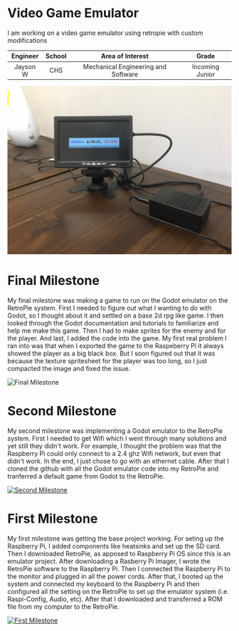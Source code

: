 ﻿# Video Game Emulator
I am working on a video game emulator using retropie with custom modifications

| **Engineer** | **School** | **Area of Interest** | **Grade** |
|:--:|:--:|:--:|:--:|
| Jayson W | CHS | Mechanical Engineering and Software | Incoming Junior

<html>
  <img src="https://raw.githubusercontent.com/Jysun21/JaysonW_BSE_Portfolio/gh-pages/thingy.JPG">
</html>
  
# Final Milestone

My final milestone was making a game to run on the Godot emulator on the RetroPie system. First I needed to figure out what I wanting to do with Godot, so I thought about it and settled on a base 2d rpg like game. I then looked through the Godot documentation and tutorials to familiarize and help me make this game. Then I had to make sprites for the enemy and for the player. And last, I added the code into the game. My first real problem I ran into was that when I exported the game to the Raspeberry Pi it always showed the player as a big black box. But I soon figured out that it was because the texture spritesheet for the player was too long, so I just compacted the image and fixed the issue. 

![Final Milestone](https://external-content.duckduckgo.com/iu/?u=https%3A%2F%2Fst2.depositphotos.com%2F1054979%2F7093%2Fv%2F950%2Fdepositphotos_70934439-stock-illustration-not-completed-stamp.jpg&f=1&nofb=1)

# Second Milestone

My second milestone was implementing a Godot emulator to the RetroPie system. First I needed to get Wifi which I went through many solutions and yet still they didn't work. For example, I thought the problem was that the Raspberry Pi could only connect to a 2.4 ghz Wifi network, but even that didn't work. In the end, I just chose to go with an ethernet cable. After that I cloned the github with all the Godot emulator code into my RetroPie and tranferred a default game from Godot to the RetroPie.

[![Second Milestone](https://res.cloudinary.com/marcomontalbano/image/upload/v1625242987/video_to_markdown/images/youtube--lxFpv3uKi_k-c05b58ac6eb4c4700831b2b3070cd403.jpg)](https://www.youtube.com/watch?v=lxFpv3uKi_k&ab_channel=BlueStampEng "Second Milestone")
# First Milestone

My first milestone was getting the base project working. For seting up the Raspberry Pi, I added components like heatsinks and set up the SD card. Then I downloaded RetroPie, as apposed to Raspberry Pi OS since this is an emulator project. After downloading a Rasberry Pi Imager, I wrote the RetroPie software to the Raspberry Pi. Then I connected the Raspberry Pi to the monitor and plugged in all the power cords. After that, I booted up the system and connected my keyboard to the Raspberry Pi and then configured all the setting on the RetroPie to set up the emulator system (i.e. Raspi-Config, Audio, etc). After that I downloaded and transferred a ROM file from my computer to the RetroPie.

[![First Milestone](https://res.cloudinary.com/marcomontalbano/image/upload/v1625242845/video_to_markdown/images/youtube--JaPuR4l9fuw-c05b58ac6eb4c4700831b2b3070cd403.jpg)](https://www.youtube.com/watch?v=JaPuR4l9fuw&ab_channel=BlueStampEng "First Milestone")
